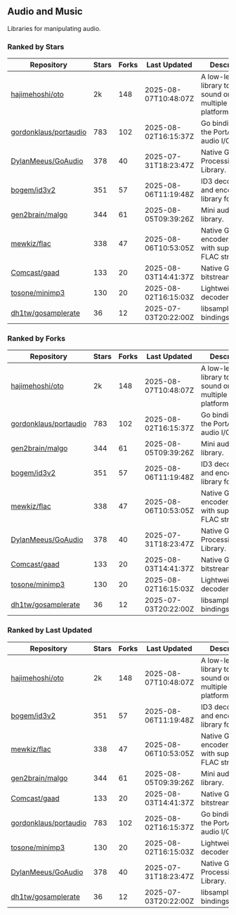 ## Audio and Music

Libraries for manipulating audio.

### Ranked by Stars

| Repository | Stars | Forks | Last Updated | Description | 
|------------|-------|-------|--------------|-------------|
| [hajimehoshi/oto](https://github.com/hajimehoshi/oto) | 2k | 148 | 2025-08-07T10:48:07Z |  A low-level library to play sound on multiple platforms. |
| [gordonklaus/portaudio](https://github.com/gordonklaus/portaudio) | 783 | 102 | 2025-08-02T16:15:37Z |  Go bindings for the PortAudio audio I/O library. |
| [DylanMeeus/GoAudio](https://github.com/DylanMeeus/GoAudio) | 378 | 40 | 2025-07-31T18:23:47Z |  Native Go Audio Processing Library. |
| [bogem/id3v2](https://github.com/bogem/id3v2) | 351 | 57 | 2025-08-06T11:19:48Z |  ID3 decoding and encoding library for Go. |
| [gen2brain/malgo](https://github.com/gen2brain/malgo) | 344 | 61 | 2025-08-05T09:39:26Z |  Mini audio library. |
| [mewkiz/flac](https://github.com/mewkiz/flac) | 338 | 47 | 2025-08-06T10:53:05Z |  Native Go FLAC encoder/decoder with support for FLAC streams. |
| [Comcast/gaad](https://github.com/Comcast/gaad) | 133 | 20 | 2025-08-03T14:41:37Z |  Native Go AAC bitstream parser. |
| [tosone/minimp3](https://github.com/tosone/minimp3) | 130 | 20 | 2025-08-02T16:15:03Z |  Lightweight MP3 decoder library. |
| [dh1tw/gosamplerate](https://github.com/dh1tw/gosamplerate) | 36 | 12 | 2025-07-03T20:22:00Z |  libsamplerate bindings for go. |

### Ranked by Forks

| Repository | Stars | Forks | Last Updated | Description | 
|------------|-------|-------|--------------|-------------|
| [hajimehoshi/oto](https://github.com/hajimehoshi/oto) | 2k | 148 | 2025-08-07T10:48:07Z |  A low-level library to play sound on multiple platforms. |
| [gordonklaus/portaudio](https://github.com/gordonklaus/portaudio) | 783 | 102 | 2025-08-02T16:15:37Z |  Go bindings for the PortAudio audio I/O library. |
| [gen2brain/malgo](https://github.com/gen2brain/malgo) | 344 | 61 | 2025-08-05T09:39:26Z |  Mini audio library. |
| [bogem/id3v2](https://github.com/bogem/id3v2) | 351 | 57 | 2025-08-06T11:19:48Z |  ID3 decoding and encoding library for Go. |
| [mewkiz/flac](https://github.com/mewkiz/flac) | 338 | 47 | 2025-08-06T10:53:05Z |  Native Go FLAC encoder/decoder with support for FLAC streams. |
| [DylanMeeus/GoAudio](https://github.com/DylanMeeus/GoAudio) | 378 | 40 | 2025-07-31T18:23:47Z |  Native Go Audio Processing Library. |
| [Comcast/gaad](https://github.com/Comcast/gaad) | 133 | 20 | 2025-08-03T14:41:37Z |  Native Go AAC bitstream parser. |
| [tosone/minimp3](https://github.com/tosone/minimp3) | 130 | 20 | 2025-08-02T16:15:03Z |  Lightweight MP3 decoder library. |
| [dh1tw/gosamplerate](https://github.com/dh1tw/gosamplerate) | 36 | 12 | 2025-07-03T20:22:00Z |  libsamplerate bindings for go. |

### Ranked by Last Updated

| Repository | Stars | Forks | Last Updated | Description | 
|------------|-------|-------|--------------|-------------|
| [hajimehoshi/oto](https://github.com/hajimehoshi/oto) | 2k | 148 | 2025-08-07T10:48:07Z |  A low-level library to play sound on multiple platforms. |
| [bogem/id3v2](https://github.com/bogem/id3v2) | 351 | 57 | 2025-08-06T11:19:48Z |  ID3 decoding and encoding library for Go. |
| [mewkiz/flac](https://github.com/mewkiz/flac) | 338 | 47 | 2025-08-06T10:53:05Z |  Native Go FLAC encoder/decoder with support for FLAC streams. |
| [gen2brain/malgo](https://github.com/gen2brain/malgo) | 344 | 61 | 2025-08-05T09:39:26Z |  Mini audio library. |
| [Comcast/gaad](https://github.com/Comcast/gaad) | 133 | 20 | 2025-08-03T14:41:37Z |  Native Go AAC bitstream parser. |
| [gordonklaus/portaudio](https://github.com/gordonklaus/portaudio) | 783 | 102 | 2025-08-02T16:15:37Z |  Go bindings for the PortAudio audio I/O library. |
| [tosone/minimp3](https://github.com/tosone/minimp3) | 130 | 20 | 2025-08-02T16:15:03Z |  Lightweight MP3 decoder library. |
| [DylanMeeus/GoAudio](https://github.com/DylanMeeus/GoAudio) | 378 | 40 | 2025-07-31T18:23:47Z |  Native Go Audio Processing Library. |
| [dh1tw/gosamplerate](https://github.com/dh1tw/gosamplerate) | 36 | 12 | 2025-07-03T20:22:00Z |  libsamplerate bindings for go. |

